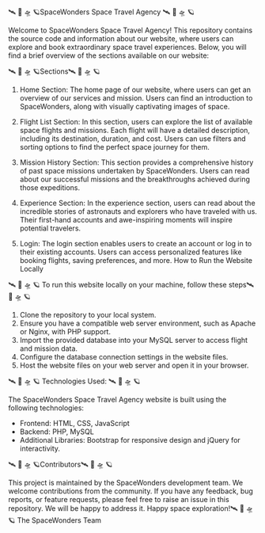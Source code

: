🛰 🚀 🛸 🪐SpaceWonders Space Travel Agency 🛰 🚀 🛸 🪐

Welcome to SpaceWonders Space Travel Agency! This repository contains the source code and information about our website, where users can explore and book extraordinary space travel experiences. Below, you will find a brief overview of the sections available on our website:

🛰 🚀 🛸 🪐Sections🛰 🚀 🛸 🪐
1. Home Section: The home page of our website, where users can get an overview of our services and mission.
Users can find an introduction to SpaceWonders, along with visually captivating images of space.

2. Flight List Section: In this section, users can explore the list of available space flights and missions.
Each flight will have a detailed description, including its destination, duration, and cost.
Users can use filters and sorting options to find the perfect space journey for them.

3. Mission History Section: This section provides a comprehensive history of past space missions undertaken by SpaceWonders.
Users can read about our successful missions and the breakthroughs achieved during those expeditions.

4. Experience Section: In the experience section, users can read about the incredible stories of astronauts and explorers who have traveled with us.
Their first-hand accounts and awe-inspiring moments will inspire potential travelers.

5.  Login: The login section enables users to create an account or log in to their existing accounts.
Users can access personalized features like booking flights, saving preferences, and more.
How to Run the Website Locally

🛰 🚀 🛸 🪐 To run this website locally on your machine, follow these steps🛰 🚀 🛸 🪐

1) Clone the repository to your local system.
2) Ensure you have a compatible web server environment, such as Apache or Nginx, with PHP support.
3) Import the provided database into your MySQL server to access flight and mission data.
4) Configure the database connection settings in the website files.
5) Host the website files on your web server and open it in your browser.

🛰 🚀 🛸 🪐 Technologies Used: 🛰 🚀 🛸 🪐

The SpaceWonders Space Travel Agency website is built using the following technologies:

* Frontend: HTML, CSS, JavaScript
* Backend: PHP, MySQL
* Additional Libraries: Bootstrap for responsive design and jQuery for interactivity.


🛰 🚀 🛸 🪐Contributors🛰 🚀 🛸 🪐

This project is maintained by the SpaceWonders development team. We welcome contributions from the community.
If you have any feedback, bug reports, or feature requests, please feel free to raise an issue in this repository. We will be happy to address it.
Happy space exploration!🛰 🚀 🛸 🪐
The SpaceWonders Team
